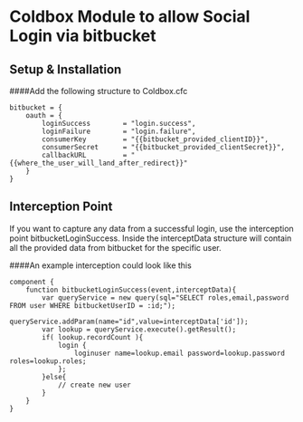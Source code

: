 Coldbox Module to allow Social Login via bitbucket
================

Setup & Installation
---------------------

####Add the following structure to Coldbox.cfc

    bitbucket = {
        oauth = {
            loginSuccess        = "login.success",
            loginFailure        = "login.failure",
            consumerKey         = "{{bitbucket_provided_clientID}}",
            consumerSecret      = "{{bitbucket_provided_clientSecret}}",
            callbackURL         = "{{where_the_user_will_land_after_redirect}}"
        }
    }

Interception Point
---------------------
If you want to capture any data from a successful login, use the interception point bitbucketLoginSuccess. Inside the interceptData structure will contain all the provided data from bitbucket for the specific user.

####An example interception could look like this

    component {
        function bitbucketLoginSuccess(event,interceptData){
            var queryService = new query(sql="SELECT roles,email,password FROM user WHERE bitbucketUserID = :id;");
                queryService.addParam(name="id",value=interceptData['id']);
            var lookup = queryService.execute().getResult();
            if( lookup.recordCount ){
                login {
                    loginuser name=lookup.email password=lookup.password roles=lookup.roles;
                };
            }else{
                // create new user
            }
        }
    }

